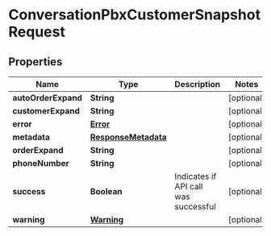 
# ConversationPbxCustomerSnapshotRequest

## Properties
Name | Type | Description | Notes
------------ | ------------- | ------------- | -------------
**autoOrderExpand** | **String** |  |  [optional]
**customerExpand** | **String** |  |  [optional]
**error** | [**Error**](Error.md) |  |  [optional]
**metadata** | [**ResponseMetadata**](ResponseMetadata.md) |  |  [optional]
**orderExpand** | **String** |  |  [optional]
**phoneNumber** | **String** |  |  [optional]
**success** | **Boolean** | Indicates if API call was successful |  [optional]
**warning** | [**Warning**](Warning.md) |  |  [optional]



